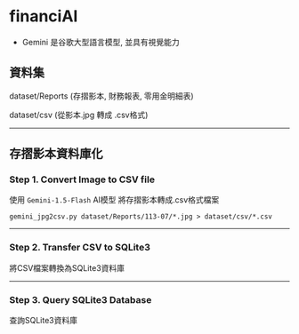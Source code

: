 # financiAI
* Gemini 是谷歌大型語言模型, 並具有視覺能力
  
## 資料集

dataset/Reports (存摺影本, 財務報表, 零用金明細表)<br>

dataset/csv (從影本.jpg 轉成 .csv格式)<br>

---
## 存摺影本資料庫化

### Step 1. Convert Image to CSV file
使用 `Gemini-1.5-Flash` AI模型 將存摺影本轉成.csv格式檔案<br>

`gemini_jpg2csv.py dataset/Reports/113-07/*.jpg > dataset/csv/*.csv`<br>

---
### Step 2. Transfer CSV to SQLite3 
將CSV檔案轉換為SQLite3資料庫<br>

---
### Step 3. Query SQLite3 Database
查詢SQLite3資料庫<br>
